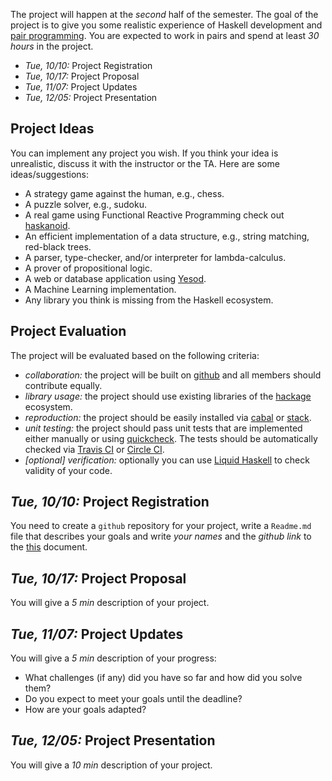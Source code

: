 The project will happen at the *second* half of the semester. 
The goal of the project is to give you some realistic experience of Haskell development and [pair programming](https://en.wikipedia.org/wiki/Pair_programming).
You are expected to work in pairs and spend at least *30 hours* in the project. 

- *Tue, 10/10:* Project Registration
- *Tue, 10/17:* Project Proposal 
- *Tue, 11/07:* Project Updates
- *Tue, 12/05:* Project Presentation 

Project Ideas
--------------

You can implement any project you wish. If you think your idea is unrealistic, discuss it with the instructor or the TA. 
Here are some ideas/suggestions: 

- A strategy game against the human, e.g., chess. 
- A puzzle solver, e.g., sudoku.
- A real game using Functional Reactive Programming check out [haskanoid](https://github.com/ivanperez-keera/haskanoid).
- An efficient implementation of a data structure, e.g., string matching, red-black trees. 
- A parser, type-checker, and/or interpreter for lambda-calculus. 
- A prover of propositional logic. 
- A web or database application using [Yesod](https://www.yesodweb.com/). 
- A Machine Learning implementation.
- Any library you think is missing from the Haskell ecosystem. 

Project Evaluation
------------------

The project will be evaluated based on the following criteria: 

- *collaboration:* the project will be built on [github](https://github.com/) and all members should contribute equally. 
- *library usage:* the project should use existing libraries of the [hackage](https://hackage.haskell.org/) ecosystem.  
- *reproduction:* the project should be easily installed via [cabal](https://www.haskell.org/cabal/) or [stack](https://docs.haskellstack.org/en/stable/README/).
- *unit testing:* the project should pass unit tests that are implemented either manually or using [quickcheck](https://hackage.haskell.org/package/QuickCheck). 
The tests should be automatically checked via [Travis CI](https://travis-ci.com/) or [Circle CI](https://github.com/marketplace/circleci).
- *[optional] verification:* optionally you can use [Liquid Haskell](https://ucsd-progsys.github.io/liquidhaskell-blog/) to check validity of your code.


*Tue, 10/10:* Project Registration
----------------------------------

You need to create a `github` repository for your project, write a `Readme.md` file that describes your goals and write *your names* and the *github link* to the [this](https://docs.google.com/document/d/1OQCYmsOTK25uycGGNqQ_6hyJPvKBxSNudDiNxUjQ8RA/edit?usp=sharing) document.

*Tue, 10/17:* Project Proposal 
-------------------------------

You will give a *5 min* description of your project. 

*Tue, 11/07:* Project Updates
-----------------------------

You will give a *5 min* description of your progress: 

- What challenges (if any) did you have so far and how did you solve them?
- Do you expect to meet your goals until the deadline?
- How are your goals adapted?

*Tue, 12/05:* Project Presentation 
-----------------------------------

You will give a *10 min* description of your project.
